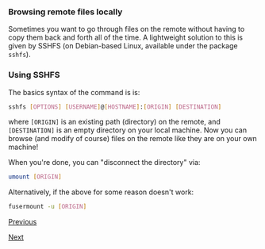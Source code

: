 ### Browsing remote files locally

Sometimes you want to go through files on the remote without having to copy them back and forth all of the time.
A lightweight solution to this is given by SSHFS (on Debian-based Linux, available under the package `sshfs`).


### Using SSHFS

The basics syntax of the command is is:

```bash
sshfs [OPTIONS] [USERNAME]@[HOSTNAME]:[ORIGIN] [DESTINATION]
```

where `[ORIGIN]` is an existing path (directory) on the remote, and `[DESTINATION]` is an empty directory on your local machine.
Now you can browse (and modify of course) files on the remote like they are on your own machine!

When you're done, you can "disconnect the directory" via:

```bash
umount [ORIGIN]
```

Alternatively, if the above for some reason doesn't work:

```bash
fusermount -u [ORIGIN]
```

[Previous](scp_exercise.md)

[Next](sshfs_exercise.md)
